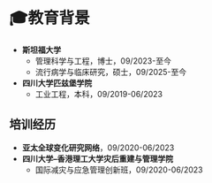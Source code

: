 # 🎓教育背景

- **斯坦福大学**
  - 管理科学与工程，博士，09/2023-至今
  - 流行病学与临床研究，硕士，09/2025-至今
- **四川大学匹兹堡学院**
  - 工业工程，本科，09/2019-06/2023

## 培训经历

- **亚太全球变化研究网络**，09/2020-06/2023
- **四川大学–香港理工大学灾后重建与管理学院**
  - 国际减灾与应急管理创新班，09/2020-06/2023 
